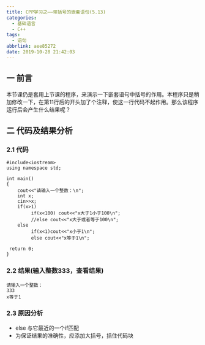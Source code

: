 ```yaml
---
title: CPP学习之——带括号的嵌套语句(5.13)
categories:
  - 基础语言
  - C++
tags:
  - 语句
abbrlink: aee85272
date: 2019-10-28 21:42:03
---
```

## 一 前言

本节课仍是套用上节课的程序，来演示一下嵌套语句中括号的作用。本程序只是稍加修改一下，在第11行后的开头加了个注释，使这一行代码不起作用。那么该程序运行后会产生什么结果呢？  

<!--more-->

## 二 代码及结果分析

### 2.1 代码

```
#include<iostream>
using namespace std;

int main()
{
	cout<<"请输入一个整数：\n";
	int x;
	cin>>x;
    if(x>1)
         if(x<100) cout<<"x大于1小于100\n";
         //else cout<<"x大于或者等于100\n";
    else
    	 if(x<1)cout<<"x小于1\n";
    	 else cout<<"x等于1\n";

 return 0;
}
```

### 2.2 结果(输入整数333，查看结果)

```
请输入一个整数：
333
x等于1
```

### 2.3 原因分析

* else 与它最近的一个if匹配
* 为保证结果的准确性，应添加大括号，括住代码块